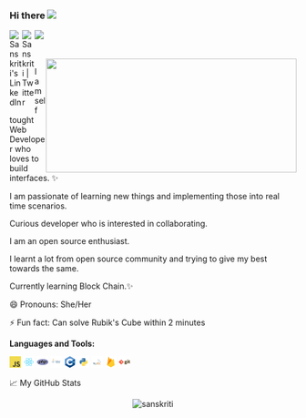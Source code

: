 ### Hi there <img src="https://media.giphy.com/media/hvRJCLFzcasrR4ia7z/giphy.gif" width="25px"><br>

<a href="https://www.linkedin.com/in/sanskruti-p-6a24b5167/">
  <img align="left" alt="Sanskriti's LinkedIn" width="22px" src="https://raw.githubusercontent.com/peterthehan/peterthehan/master/assets/linkedin.svg" />
</a>
<a href="https://twitter.com/Sanskru21418822">
  <img align="left" alt="Sanskriti | Twitter" width="22px" src="https://raw.githubusercontent.com/peterthehan/peterthehan/master/assets/twitter.svg" />
</a>

![](https://visitor-badge.glitch.me/badge?page_id=SanskrutiRP.SanskrutiRP)<br>

<br>
<img src="https://github.com/SanskrutiRP/SanskrutiRP/blob/main/my.gif" height = "200" width="440" align="right">

<!--**SanskrutiRP/SanskrutiRP** is a ✨ _special_ ✨ repository because its `README.md` (this file) appears on your GitHub profile.

Here are some ideas to get you started:-->
I am self tought Web Developer who loves to build interfaces. ✨

I am passionate of learning new things and implementing those into real time scenarios.

Curious developer who is interested in collaborating.

I am an open source enthusiast.

I learnt a lot from open source community and trying to give my best towards the same.

Currently learning Block Chain.✨


😄 Pronouns: She/Her

⚡ Fun fact: Can solve Rubik's Cube within 2 minutes


**Languages and Tools:**  

<code><img height="20" src="https://raw.githubusercontent.com/github/explore/80688e429a7d4ef2fca1e82350fe8e3517d3494d/topics/javascript/javascript.png"></code>
<code><img height="20" src="https://raw.githubusercontent.com/github/explore/80688e429a7d4ef2fca1e82350fe8e3517d3494d/topics/react/react.png"></code>
<code><img height="20" src="https://raw.githubusercontent.com/github/explore/5c058a388828bb5fde0bcafd4bc867b5bb3f26f3/topics/php/php.png"></code>
<code><img height="20" src="https://raw.githubusercontent.com/github/explore/80688e429a7d4ef2fca1e82350fe8e3517d3494d/topics/java/java.png"></code>
<code><img height="20" src="https://raw.githubusercontent.com/github/explore/80688e429a7d4ef2fca1e82350fe8e3517d3494d/topics/cpp/cpp.png"></code>
<code><img height="20" src="https://raw.githubusercontent.com/github/explore/80688e429a7d4ef2fca1e82350fe8e3517d3494d/topics/python/python.png"></code>
<code><img height="20" src="https://raw.githubusercontent.com/github/explore/80688e429a7d4ef2fca1e82350fe8e3517d3494d/topics/mysql/mysql.png"></code>
<code><img height="20" src="https://raw.githubusercontent.com/github/explore/80688e429a7d4ef2fca1e82350fe8e3517d3494d/topics/firebase/firebase.png"></code>
<code><img height="20" src="https://raw.githubusercontent.com/github/explore/80688e429a7d4ef2fca1e82350fe8e3517d3494d/topics/git/git.png"></code>


📈 My GitHub Stats

<p align="center"> <img src="https://github-readme-stats.vercel.app/api?username=SanskrutiRP&show_icons=true&theme=gotham" alt="sanskriti" />
